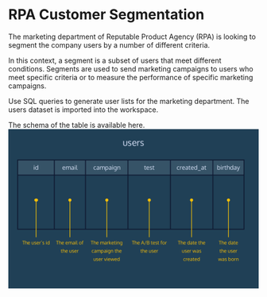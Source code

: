 # RPA Customer Segmentation

The marketing department of Reputable Product Agency (RPA) is looking to segment the company users by a number of different criteria.

In this context, a segment is a subset of users that meet different conditions. Segments are used to send marketing campaigns to users who meet specific criteria or to measure the performance of specific marketing campaigns.

Use SQL queries to generate user lists for the marketing department. The users dataset is imported into the workspace.

The schema of the table is available here.
![](https://github.com/bibekuchiha/SQL-PROJECTS/blob/master/RPA%20Customer%20Segmentation/users.png)
